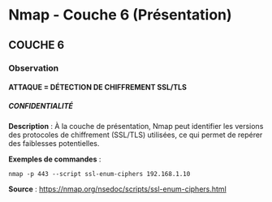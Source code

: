 # Nmap - Couche 6 (Présentation)
## COUCHE 6

### Observation

#### ATTAQUE = DÉTECTION DE CHIFFREMENT SSL/TLS

##### CONFIDENTIALITÉ

**Description** :
À la couche de présentation, Nmap peut identifier les versions des protocoles de chiffrement (SSL/TLS) utilisées, ce qui permet de repérer des faiblesses potentielles.

**Exemples de commandes** :
```
nmap -p 443 --script ssl-enum-ciphers 192.168.1.10
```

**Source** : https://nmap.org/nsedoc/scripts/ssl-enum-ciphers.html
